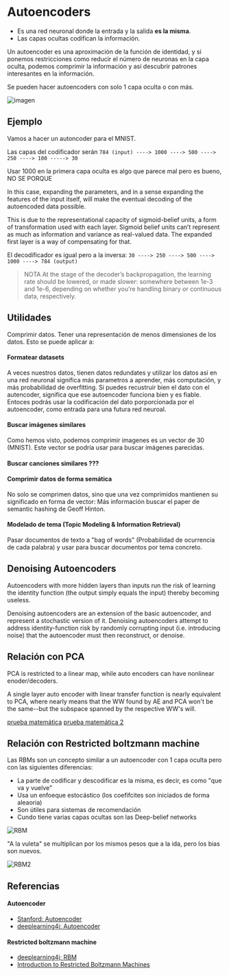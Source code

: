 # Autoencoders

* Es una red neuronal donde la entrada y la salida **es la misma**.
* Las capas ocultas codifican la información.

Un autoencoder es una aproximación de la función de identidad, y si ponemos restricciones como reducir el número de neuronas en la capa oculta, podemos comprimir la información y así descubrir patrones interesantes en la información.

Se pueden hacer autoencoders con solo 1 capa oculta o con más.

![imagen](https://deeplearning4j.org/img/deep_autoencoder.png)

## Ejemplo

Vamos a hacer un autoncoder para el MNIST.

Las capas del codificador serán `784 (input) ----> 1000 ----> 500 ----> 250 ----> 100 -----> 30`

Usar 1000 en la primera capa oculta es algo que parece mal pero es bueno, NO SE PORQUE

In this case, expanding the parameters, and in a sense expanding the features of the input itself, will make the eventual decoding of the autoencoded data possible.

This is due to the representational capacity of sigmoid-belief units, a form of transformation used with each layer. Sigmoid belief units can’t represent as much as information and variance as real-valued data. The expanded first layer is a way of compensating for that.

El decodificador es igual pero a la inversa: `30 ----> 250 ----> 500 ----> 1000 ----> 784 (output)`

> NOTA
> At the stage of the decoder’s backpropagation, the learning rate should be lowered, or made slower: somewhere between 1e-3 and 1e-6, depending on whether you’re handling binary or continuous data, respectively.


## Utilidades

Comprimir datos. Tener una representación de menos dimensiones de los datos. Esto se puede aplicar a:

#### Formatear datasets

A veces nuestros datos, tienen datos redundates y utilizar los datos así en una red neuronal significa más parametros a aprender, más computación, y más probabilidad de overfitting. Si puedes recustruir bien el dato con el autencoder, significa que ese autoencoder funciona bien y es fiable. Entoces podrás usar la codificación del dato porporcionada por el autoencoder, como entrada para una futura red neuroal.

#### Buscar imágenes similares

Como hemos visto, podemos comprimir imagenes es un vector de 30 (MNIST). Este vector se podría usar para buscar imágenes parecidas.

#### Buscar canciones similares ???

#### Comprimir datos de forma semática

No solo se comprimen datos, sino que una vez comprimidos mantienen su significado en forma de vector: Más información buscar el paper de semantic hashing de Geoff Hinton.

#### Modelado de tema (Topic Modeling & Information Retrieval)

Pasar documentos de texto a "bag of words" (Probabilidad de ocurrencia de cada palabra) y usar para buscar documentos por tema concreto.



## Denoising Autoencoders

Autoencoders with more hidden layers than inputs run the risk of learning the identity function (the output simply equals the input) thereby becoming useless.

Denoising autoencoders are an extension of the basic autoencoder, and represent a stochastic version of it. Denoising autoencoders attempt to address identity-function risk by randomly corrupting input (i.e. introducing noise) that the autoencoder must then reconstruct, or denoise.

## Relación con PCA

PCA is restricted to a linear map, while auto encoders can have nonlinear enoder/decoders.

A single layer auto encoder with linear transfer function is nearly equivalent to PCA, where nearly means that the WW found by AE and PCA won't be the same--but the subspace spanned by the respective WW's will.

[prueba matemática](https://www.quora.com/How-is-a-linear-autoencoder-equal-to-PCA)
[prueba matemática 2](https://pvirie.wordpress.com/2016/03/29/linear-autoencoders-do-pca/)


## Relación con Restricted boltzmann machine

Las RBMs son un concepto similar a un autoencoder con 1 capa oculta pero con las siguientes diferencias:

* La parte de codificar y descodificar es la misma, es decir, es como "que va y vuelve"
* Usa un enfoeque estocástico (los coefifcites son iniciados de forma aleaoria)
* Son útiles para sistemas de recomendación
* Cundo tiene varias capas ocultas son las Deep-belief networks

![RBM](https://deeplearning4j.org/img/multiple_hidden_layers_RBM.png)

"A la vuleta" se multiplican por los mismos pesos que a la ida, pero los bias son nuevos.

![RBM2](https://deeplearning4j.org/img/reconstruction_RBM.png)

## Referencias

#### Autoencoder
* [Stanford: Autoencoder](http://ufldl.stanford.edu/tutorial/unsupervised/Autoencoders/)
* [deeplearning4j: Autoencoder](https://deeplearning4j.org/deepautoencoder)

#### Restricted boltzmann machine
* [deeplearning4j: RBM](https://deeplearning4j.org/restrictedboltzmannmachine)
* [Introduction to Restricted Boltzmann Machines](http://blog.echen.me/2011/07/18/introduction-to-restricted-boltzmann-machines/)
